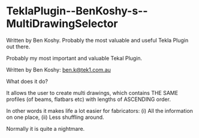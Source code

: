 # TeklaPlugin--BenKoshy-s--MultiDrawingSelector
Written by Ben Koshy. Probably the most valuable and useful Tekla Plugin out there.

Probably my most important and valuable Tekal Plugin. 

Written by Ben Koshy: ben.k@tek1.com.au

What does it do?

It allows the user to create multi drawings, which contains THE SAME profiles (of beams, flatbars etc) with lengths of ASCENDING order.

In other words it makes life a lot easier for fabricators: (i) All the information on one place, (ii) Less shuffling around. 

Normally it is quite a nightmare.

